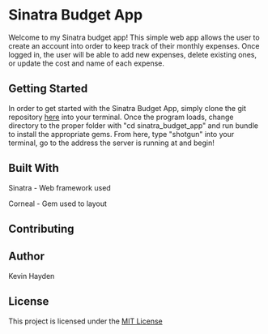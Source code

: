 <h1>Sinatra Budget App</h1>
<p>Welcome to my Sinatra budget app! This simple web app allows the user to create an account into order to keep track of their monthly expenses. Once logged in, the user will be able to add new expenses, delete existing ones, or update the cost and name of each expense.</p>

<h2>Getting Started</h2>
<p>In order to get started with the Sinatra Budget App, simply clone the git repository <a href="https://github.com/KFHayden/sinatra_budget_app">here</a> into your terminal. Once the program loads, change directory to the proper folder with "cd sinatra_budget_app" and run bundle to install the appropriate gems. From here, type "shotgun" into your terminal, go to the address the server is running at and begin!</p>

<h2>Built With</h2>
<p>Sinatra - Web framework used</p>
<p>Corneal - Gem used to layout</p>

<h2>Contributing</h2>
<!-- Last TODO -->

<h2>Author</h2>
<p>Kevin Hayden</p>

<h2>License</h2>
<p>This project is licensed under the <a href="https://opensource.org/licenses/MIT">MIT License</a></p>